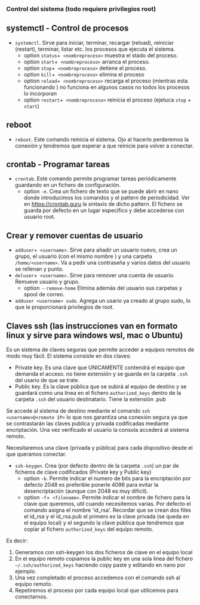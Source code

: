### Control del sistema (todo requiere privilegios root)
## systemctl - Control de procesos

* `systemctl`. Sirve para iniciar, terminar, recargar (reload), reiniciar (restart), terminar, listar etc. los procesos que ejecuta el sistema.
  * option `status`+` <nombreproceso>` muestra el stado del proceso.
  * option `start`+` <nombreproceso>` arranca el proceso.
  * option `stop`+` <nombreproceso>` detiene el proceso.
  * option `kill`+` <nombreproceso>` elimina el proceso
  * option `reload`+` <nombreproceso>` recarga el proceso (mientras esta funcionando ) no funciona en algunos casos no todos los procesos lo incorporan
  * option `restart`+` <nombreproceso>` reinicia el proceso (ejetuca `stop` + `start`)

## reboot

* `reboot`. Este comando reinicia el sistema. Ojo al hacerlo perderemos la conexión y tendremos que esperar a que reinicie para volver a conectar.

## crontab - Programar tareas

* `crontab`. Este comando permite programar tareas periódicamente guardando en un fichero de configuración.
  * option `-e`. Crea un fichero de texto que se puede abrir en nano donde introducimos los comandos y el pattern de periodicidad. Ver en https://crontab.guru la sintaxis de dicho pattern. El fichero se guarda por defecto en un lugar específico y debe accederse con usuario root.

## Crear y remover cuentas de usuario

* `adduser`+` <username>`. Sirve para añadir un usuario nuevo, crea un grupo, el usuario (con el mismo nombre <username>) y una carpeta `/home/<username>`. Va a pedir una contraseña y varios datos del usuario se rellenan y punto.
* `deluser`+` <username>`. Sirve para remover una cuenta de usuario. Remueve usuario y grupo.
  * option `--remove-home` Elimina además del usuario sus carpetas y spool de correo.
* `adduser <username> sudo`. Agrega un usario ya creado al grupo sudo, lo que le proporcionará privilegios de root.

## Claves ssh (las instrucciones van en formato linux y sirve para windows wsl, mac o Ubuntu)

Es un sistema de claves seguras que permite acceder a equipos remotos de modo muy fácil. El sistema consiste en dos claves:

* Private key. Es una clave que UNICAMENTE contendrá el equipo que demanda el acceso. no tiene extensión y se guarda en la carpeta `.ssh` del usario de que se trate.
* Public key. Es la clave pública que se subirá al equipo de destino y se guardará como una línea en el fichero `authorized_keys` dentro de la carpeta `.ssh` del usuario destinatario. Tiene la extensión .pub

Se accede al sistema de destino mediante el comando `ssh <username>@<remote IP>` lo que nos garantiza una conexión segura ya que se contrastarán las claves publica y privada codificadas mediante encriptación. Una vez verificado el usuario la consola accederá al
sistema remoto.

Necesitaremos una clave (privada y pública) para cada dispositivo desde el que queramos conectar.

* `ssh-keygen`. Crea (por defecto dentro de la carpeta `.ssh`) un par de ficheros de clave codificados (Private key y Public key)
  * option `-b`. Permite indicar el numero de bits para la encriptación por defecto 2048 es preferible ponerle 4096 para evitar la desencriptación (aunque con 2048 es muy dificil).
  * option `-f`+` <filename>`. Permite indicar el nombre de fichero para la clave que queremos, util cuando necesitemos varias. Por defecto el comando asigna el nombre 'id_rsa'. Recordar que se crean dos files el id_rsa y el id_rsa.pub el primero es la clave privada (se queda en el equipo local) y el segundo la clave pública que tendremos que copiar al fichero `authorized_keys` del equipo remoto.

Es decir:
1. Generamos con ssh-keygen los dos ficheros de clave en el equipo local
2. En el equipo remoto copiamos la public key en una sola linea del fichero `~/.ssh/authorized_keys` haciendo copy paste y editando en nano por ejemplo.
3. Una vez completado el proceso accedemos con el comando ssh al equipo remoto.
4. Repetiremos el proceso por cada equipo local que utilicemos para conectarnos.
